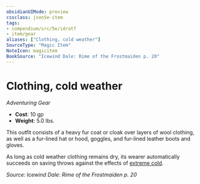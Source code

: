 ```yaml
---
obsidianUIMode: preview
cssclass: json5e-item
tags:
- compendium/src/5e/idrotf
- item/gear
aliases: ["Clothing, cold weather"]
SourceType: "Magic Item"
NoteIcon: magicitem
BookSource: "Icewind Dale: Rime of the Frostmaiden p. 20"
---
```

# Clothing, cold weather
*Adventuring Gear*  

- **Cost**: 10 gp
- **Weight**: 5.0 lbs.

This outfit consists of a heavy fur coat or cloak over layers of wool clothing, as well as a fur-lined hat or hood, goggles, and fur-lined leather boots and gloves.

As long as cold weather clothing remains dry, its wearer automatically succeeds on saving throws against the effects of [extreme cold](/2-Mechanics/CLI/traps-hazards/extreme-cold.md).

*Source: Icewind Dale: Rime of the Frostmaiden p. 20*